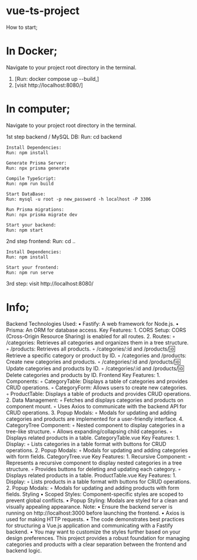 # vue-ts-project
How to start;

# In Docker;
  Navigate to your project root directory in the terminal.
1. [Run: docker compose up --build,]
2. [visit http://localhost:8080/]

  

# In computer;
  Navigate to your project root directory in the terminal.
  
  1st step backend / MySQL DB:
    Run: cd backend
    
    Install Dependencies:
    Run: npm install
    
    Generate Prisma Server:
    Run: npx prisma generate
    
    Compile TypeScript:
    Run: npm run build
    
    Start DataBase:
    Run: mysql -u root -p new_password -h localhost -P 3306
    
    Run Prisma migrations:
    Run: npx prisma migrate dev
    
    Start your backend:
    Run: npm start

  2nd step frontend:
    Run: cd ..
    
    Install Dependencies:
    Run: npm install
        
    Start your frontend:
    Run: npm run serve

  3rd step:
    visit http://localhost:8080/


# Info;

Backend 
Technologies Used:
    • Fastify: A web framework for Node.js.
    • Prisma: An ORM for database access.
Key Features:
    1. CORS Setup: CORS (Cross-Origin Resource Sharing) is enabled for all routes.
    2. Routes:
        ◦ /categories: Retrieves all categories and organizes them in a tree structure.
        ◦ /products: Retrieves all products.
        ◦ /categories/:id and /products/:id: Retrieve a specific category or product by ID.
        ◦ /categories and /products: Create new categories and products.
        ◦ /categories/:id and /products/:id: Update categories and products by ID.
        ◦ /categories/:id and /products/:id: Delete categories and products by ID.
Frontend 
Key Features:
    1. Components:
        ◦ CategoryTable: Displays a table of categories and provides CRUD operations.
        ◦ CategoryForm: Allows users to create new categories.
        ◦ ProductTable: Displays a table of products and provides CRUD operations.
    2. Data Management:
        ◦ Fetches and displays categories and products on component mount.
        ◦ Uses Axios to communicate with the backend API for CRUD operations.
    3. Popup Modals:
        ◦ Modals for updating and adding categories and products are implemented for a user-friendly interface.
    4. CategoryTree Component:
        ◦ Nested component to display categories in a tree-like structure.
        ◦ Allows expanding/collapsing child categories.
        ◦ Displays related products in a table.
CategoryTable.vue
Key Features:
    1. Display:
        ◦ Lists categories in a table format with buttons for CRUD operations.
    2. Popup Modals:
        ◦ Modals for updating and adding categories with form fields.
CategoryTree.vue
Key Features:
    1. Recursive Component:
        ◦ Represents a recursive component to display nested categories in a tree structure.
        ◦ Provides buttons for deleting and updating each category.
        ◦ Displays related products in a table.
ProductTable.vue
Key Features:
    1. Display:
        ◦ Lists products in a table format with buttons for CRUD operations.
    2. Popup Modals:
        ◦ Modals for updating and adding products with form fields.
Styling
    • Scoped Styles: Component-specific styles are scoped to prevent global conflicts.
    • Popup Styling: Modals are styled for a clean and visually appealing appearance.
Note:
    • Ensure the backend server is running on http://localhost:3000 before launching the frontend.
    • Axios is used for making HTTP requests.
    • The code demonstrates best practices for structuring a Vue.js application and communicating with a Fastify backend.
    • You may want to customize the styles further based on your design preferences.
This project provides a robust foundation for managing categories and products with a clear separation between the frontend and backend logic.


